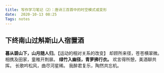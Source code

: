 ```yaml
---
title: 写作学习笔记（2）：唐诗三百首中的时空模式或变形
date:  2020-10-13 08:25
Tags: notes
---
```


## 下终南山过斛斯山人宿置酒
**暮从碧山下，山月随人归**。【运动的相对关系的改变】
却顾所来径，苍苍横翠微。
相携及田家，童稚开荆扉。
**绿竹入幽径，青萝拂行衣。**
欢言得所憩，美酒聊共挥。
长歌吟松风，曲尽河星稀。
我醉君复乐，陶然共忘机。

